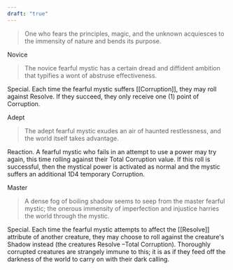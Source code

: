 ```yaml
---
draft: "true"
---
```

> One who fears the principles, magic, and the unknown acquiesces to the immensity of nature and bends its purpose.

Novice
> The novice fearful mystic has a certain dread and diffident ambition that typifies a wont of abstruse effectiveness.

Special. Each time the fearful mystic suffers [[Corruption]], they may roll against Resolve. If they succeed, they only receive one (1) point of Corruption.

Adept
> The adept fearful mystic exudes an air of haunted restlessness, and the world itself takes advantage.

Reaction. A fearful mystic who fails in an attempt to use a power may try again, this time rolling against their Total Corruption value. If this roll is successful, then the mystical power is activated as normal and the mystic suffers an additional 1D4 temporary Corruption.

Master
> A dense fog of boiling shadow seems to seep from the master fearful mystic; the onerous immensity of imperfection and injustice harries the world through the mystic.

Special. Each time the fearful mystic attempts to affect the [[Resolve]] attribute of another creature, they may choose to roll against the creature's Shadow instead (the creatures Resolve –Total Corruption). Thoroughly corrupted creatures are strangely immune to this; it is as if they feed off the darkness of the world to carry on with their dark calling.